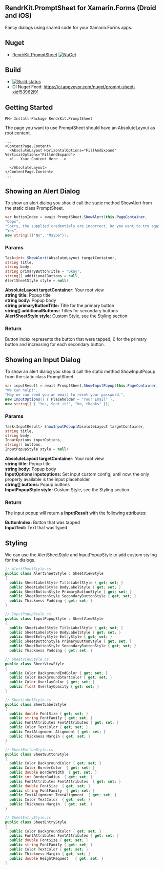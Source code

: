 ## RendrKit.PromptSheet for Xamarin.Forms (Droid and iOS)

Fancy dialogs using shared code for your Xamarin.Forms apps.

## Nuget

* [RendrKit.PromptSheet](https://www.nuget.org/packages/RendrKit.PromptSheet) [![NuGet](https://img.shields.io/nuget/v/RendrKit.PromptSheet.svg?label=NuGet)](https://www.nuget.org/packages/RendrKit.PromptSheet)

## Build

* [![Build status](https://ci.appveyor.com/api/projects/status/ukf2k6olf64lg4bs?svg=true)](https://ci.appveyor.com/project/pauloortins/prompt-sheet)
* CI Nuget Feed: https://ci.appveyor.com/nuget/prompt-sheet-xidf53962l91

## Getting Started

```
PM> Install-Package RendrKit.PromptSheet
```

The page you want to use PromptSheet should have an AbsoluteLayout as root content.

```xaml
...
<ContentPage.Content>
  <AbsoluteLayout HorizontalOptions="FillAndExpand" VerticalOptions="FillAndExpand">
  <!-- Your Content Here -->
            
  </AbsoluteLayout>
</ContentPage.Content>
...  
```

## Showing an Alert Dialog

To show an alert dialog you should call the static method ShowAlert from the static class PromptSheet.

```csharp
var buttonIndex = await PromptSheet.ShowAlert(this.PageContainer, 
"Oops", 
"Sorry, the supplied credentials are incorrect. Do you want to try again?",
"Yes",
new string[]{"No", "Maybe"});
```

### Params

```csharp
Task<int> ShowAlert(AbsoluteLayout targetContainer, 
string title, 
string body, 
string primaryButtonTitle = "Okay",
string[] additionalButtons = null,
AlertSheetStyle style = null)
```

**AbsoluteLayout targetContainer:** Your root view  
**string title:** Popup title  
**string body:** Popup body  
**string primaryButtonTitle:** Title for the primary button    
**string[] additionalButtons:** Titles for secondary buttons   
**AlertSheetStyle style:** Custom Style, see the Styling section

### Return

Button index represents the button that were tapped, 0 for the primary button and increasing for each secondary button.

## Showing an Input Dialog

To show an alert dialog you should call the static method ShowInputPopup from the static class PromptSheet.

```csharp
var inputResult = await PromptSheet.ShowInputPopup(this.PageContainer, 
"We can help!", 
"May we can send you an email to reset your password.", 
new InputOptions() { Placeholder = "Your Email" }, 
new string[] { "Yes, Sent it!", "No, thanks" });
```

### Params

```csharp
Task<InputResult> ShowInputPopup(AbsoluteLayout targetContainer, 
string title,
string body,
InputOptions inputOptions,
string[] buttons,
InputPopupStyle style = null)
```

**AbsoluteLayout targetContainer:** Your root view   
**string title:** Popup title    
**string body:** Popup body  
**InputOptions inputoptions:** Set input custom config, until now, the only property available is the input placeholder   
**string[] buttons:** Popup buttons    
**InputPopupStyle style:** Custom Style, see the Styling section  

### Return

The input popup will return a **InputResult** with the following attributes:

**ButtonIndex:** Button that was tapped  
**InputText:** Text that was typed

## Styling

We can use the AlertSheetStyle and InputPopupStyle to add custom styling for the dialogs.

```csharp
// AlertSheetStyle.cs
public class AlertSheetStyle : SheetViewStyle
{
  public SheetLabelStyle TitleLabelStyle { get; set; }
  public SheetLabelStyle BodyLabelStyle { get; set; }
  public SheetButtonStyle PrimaryButtonStyle { get; set; }
  public SheetButtonStyle SecondaryButtonStyle { get; set; }
  public Thickness Padding { get; set; }
}
```

```csharp
// InputPopupStyle.cs
public class InputPopupStyle : SheetViewStyle
{
  public SheetLabelStyle TitleLabelStyle { get; set; }
  public SheetLabelStyle BodyLabelStyle { get; set; }
  public SheetEntryStyle EntryStyle { get; set; }
  public SheetButtonStyle PrimaryButtonStyle { get; set; }
  public SheetButtonStyle SecondaryButtonStyle { get; set; }
  public Thickness Padding { get; set; }
```

```csharp
// SheetViewStyle.cs
public class SheetViewStyle
{
  public Color BackgroundEndColor { get; set; }
  public Color BackgroundStartColor { get; set; }
  public Color OverlayColor { get; set; }
  public float OverlayOpacity { get; set; }
}
```

```csharp
// SheetLabelStyle.cs
public class SheetLabelStyle
{
  public double FontSize { get; set; }
  public string FontFamily { get; set; }
  public FontAttributes FontAttributes { get; set; }
  public Color TextColor { get; set; }
  public TextAlignment Alignment { get; set; }
  public Thickness Margin { get; set; }
}
```

```csharp
// SheetButtonStyle.cs
public class SheetButtonStyle
{
  public Color BackgroundColor { get; set; }
  public Color BorderColor  { get; set; }
  public double BorderWidth  { get; set; }
  public int BorderRadius  { get; set; }
  public FontAttributes FontAttributes  { get; set; }  
  public double FontSize  { get; set; }
  public string FontFamily  { get; set; }
  public TextAlignment TextAlignment  { get; set; }
  public Color TextColor  { get; set; }
  public Thickness Margin  { get; set; }  
}
```

```csharp
// SheetEntryStyle.cs
public class SheetEntryStyle
{
  public Color BackgroundColor { get; set; }
  public FontAttributes FontAttributes { get; set; }
  public double FontSize { get; set; }
  public string FontFamily { get; set; }
  public Color TextColor { get; set; }
  public Thickness Margin { get; set; }
  public double HeightRequest	{ get; set; }
}
```
